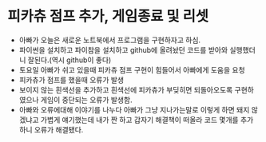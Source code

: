 # 피카츄 점프 추가, 게임종료 및 리셋
* 아빠가 오늘은 새로운 노트북에서 프로그램을 구현하자고 하심.
* 파이썬을 설치하고 파이참을 설치하고 github에 올려놨던 코드를 받아와 실행했더니 잘된다.(역시 github이 좋다)
* 토요일 아빠가 쉬고 있을때 피카츄 점프 구현이 힘들어서 아빠에게 도움을 요청
* 피카츄가 점프를 했을때 오류가 발생
* 보이지 않는 흰색선을 추가하고 흰색선에 피카츄가 부딪히면 되돌아오도록 구현하였으나 게임이 중단되는 오류가 발생함.
* 아빠와 오류에대해 이야기를 나누다 아빠가 그냥 지나가는말로 이렇게 하면 돼지 않겠냐고 가볍게 얘기했는데 내가 짠 하고 갑자기 해결책이 떠올라 코드 몇개를 추가하니 오류가 해결됐다.